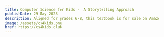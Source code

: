 ```yaml
---
title: Computer Science for Kids -  A Storytelling Approach
publishDate: 29 May 2023
description: Aligned for grades 6-8, this textbook is for sale on Amazon and at a bookstore near you.
image: /assets/cs4kids.png
href: https://cs4kids.club
---
```

